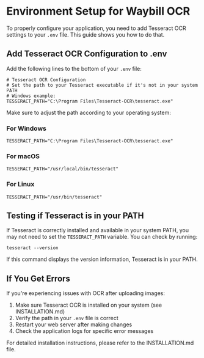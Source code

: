 # Environment Setup for Waybill OCR

To properly configure your application, you need to add Tesseract OCR settings to your `.env` file. This guide shows you how to do that.

## Add Tesseract OCR Configuration to .env

Add the following lines to the bottom of your `.env` file:

```
# Tesseract OCR Configuration
# Set the path to your Tesseract executable if it's not in your system PATH
# Windows example:
TESSERACT_PATH="C:\Program Files\Tesseract-OCR\tesseract.exe"
```

Make sure to adjust the path according to your operating system:

### For Windows
```
TESSERACT_PATH="C:\Program Files\Tesseract-OCR\tesseract.exe"
```

### For macOS
```
TESSERACT_PATH="/usr/local/bin/tesseract"
```

### For Linux
```
TESSERACT_PATH="/usr/bin/tesseract"
```

## Testing if Tesseract is in your PATH

If Tesseract is correctly installed and available in your system PATH, you may not need to set the `TESSERACT_PATH` variable. You can check by running:

```
tesseract --version
```

If this command displays the version information, Tesseract is in your PATH.

## If You Get Errors

If you're experiencing issues with OCR after uploading images:

1. Make sure Tesseract OCR is installed on your system (see INSTALLATION.md)
2. Verify the path in your `.env` file is correct
3. Restart your web server after making changes
4. Check the application logs for specific error messages

For detailed installation instructions, please refer to the INSTALLATION.md file. 
